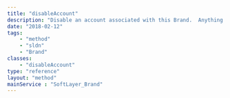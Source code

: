 ```yaml
---
title: "disableAccount"
description: "Disable an account associated with this Brand.  Anything that would disqualify the account from being disabled will cause an exception to be raised. "
date: "2018-02-12"
tags:
    - "method"
    - "sldn"
    - "Brand"
classes:
    - "disableAccount"
type: "reference"
layout: "method"
mainService : "SoftLayer_Brand"
---
```

